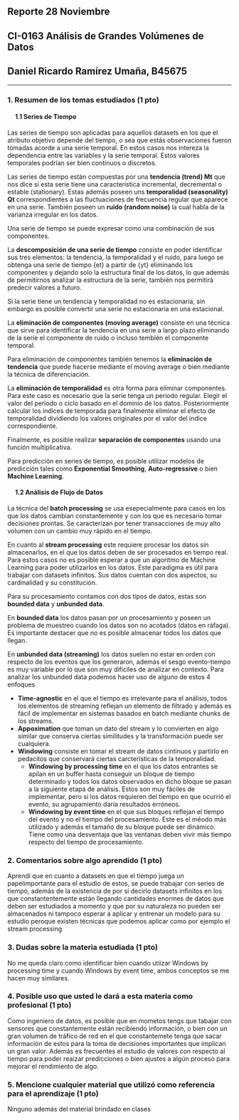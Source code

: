 ## Reporte 28 Noviembre
## CI-0163   Análisis de Grandes Volúmenes de Datos
## Daniel Ricardo Ramírez Umaña, B45675
***
### 1. **Resumen de los temas estudiados (1 pto)**
#### &emsp; 1.1 **Series de Tiempo**
Las series de tiempo son aplicadas para aquellos datasets en los que el atributo objetivo depende del tiempo, o sea que estás observaciones fueron tomadas acorde a una serie temporal. En estos casos nos intereza la dependencia entre las variables y la serie temporal. Estos valores temporales podrían ser bien continuos o discretos.

Las series de tiempo están compuestas por una **tendencia (trend) Mt** que nos dice si esta serie tiene una característica incremental, decremental o estable (stationary). Estas además poseen uns **temporalidad (seasonality) Qt** correspondientes a las fluctuaciones de frecuencia regular que aparece en una serie. También poseen un **ruido (random noise)** la cual habla de la varianza irregular en los datos.

Una serie de tiempo se puede expresar como una combinación de sus componentes.

La **descomposición de una serie de tiempo** consiste en poder identificar sus tres elementos: la tendencia, la temporalidad y el ruido, para luego se obtenga una serie de tiempo {et} a partir de {yt} eliminando los componentes y dejando solo la estructura final de los datos, lo que además de permitirnos analizar la estructura de la serie, también nos permitirá predecir valores a futuro.

Si la serie tiene un tendencia y temporalidad no es estacionaria, sin embargo es posible convertir una serie no estacionaria en una estacional.

La **eliminación de componentes (moving average)** consiste en una técnica que sirve para identificar la tendencia en una serie a largo plazo eliminando de la serie el componente de ruido o incluso tembién el componente temporal.

Para eliminación de componentes también tenemos la **eliminación de tendencia** que puede hacerse mediante el moving average o bien mediante la técnica de diferenciación.

La **eliminación de temporalidad** es otra forma para eliminar componentes. Para este caso es necesario que la serie tenga un periodo regular. Elegir el valor del periodo o ciclo basado en el dominio de los datos. Posteriormente calcular los índices de temporada para finalmente eliminar el efecto de temporalidad dividiendo los valores originales por el valor del índice correspondiente.

Finalmente, es posible realizar **separación de componentes** usando una función multiplicativa.

Para predicción en series de tiempo, es posible utilizar modelos de predicción tales como **Exponential Smoothing**, **Auto-regressive** o bien **Machine Learning**.

#### &emsp; 1.2 **Análisis de Flujo de Datos**
La técnica del **batch processing** se usa esepecialmente para casos en los que los datos cambian constantemente y con los que es necesario tomar decisiones prontas. Se caracterizan por tener transacciones de muy alto volumen con un cambio muy rápido en el tiempo.

En cuanto al **stream processing** este requiere procesar los datos sin almacenarlos, en el que los datos deben de ser procesados en tiempo real. Para estos casos no es posible esperar a que un algoritmo de Machine Learning para poder utilizarlos en los datos. Este paradigma es útil para trabajar con datasets infinitos. Sus datos cuentan con dos aspectos, su cardinalidad y su constitución.

Para su procesamiento contamos con dos tipos de datos, estas son **bounded data** y **unbunded data**.

En **bounded data** los datos pasan por un procesamiento y poseen un problema de muestreo cuando los datos son no acotados (datos en ráfaga). Es importante destacer que no es posible almacenar todos los datos que llegan.

En **unbunded data (streaming)** los datos suelen no estar en orden con respecto de los eventos que los generaron, además el sesgo evento-tiempo es muy variable por lo que son muy difíciles de analizar en contexto. Para analizar los unbunded data podemos hacer uso de alguno de estos 4 enfoques
* **Time-agnostic** en el que el tiempo es irrelevante para el análisis, todos los elementos de streaming reflejan un elemento de filtrado y además es fácil de implementar en sistemas basados en batch mediante chunks de los streams.
* **Appoximation** que toman un dato del stream y lo convierten en algo similar que conserva ciertas similitudes y la transformación puede ser cualquiera.
* **Windowing** consiste en tomar el stream de datos cintinuos y partirlo en pedacitos que conservará ciertas carcterísticas de la temporalidad.
    * **Windowing by processing time** en el que los datos entrantes se apilan en un buffer hasta conseguir un bloque de tiempo determinado y todos los datos observados en dicho bloque se pasan a la siguiente etapa de análisis. Estos son muy fáciles de implementar, pero si los datos requieren del tiempo en que ocurrió el evento, su agrupamiento daría resultados erróneos.
    * **Windowing by event time** en el que sus bloques reflejan el tiempo del evento y no el tiempo del procesamiento. Este es el méodo más utilizado y además el tamaño de su bloque puede ser dinámico. Tiene como una desventaja que las ventanas deben vivir más tiempo respecto del tiempo de procesamiento.

### **2. Comentarios sobre algo aprendido (1 pto)**
Aprendí que en cuanto a datasets en que el tiempo juega un papelimportante para el estudio de estos, se puede trabajar con series de tiempo, además de la existencia de por sí decirlo datasets infinitos en los que constantentemente están llegando cantidades enormes de datos que deben ser estudiados a momento y que por su naturaleza no pueden ser almacenados ni tampoco esperar a aplicar y entrenar un modelo para su estudio peroque existen técnicas que podemos aplicar como por ejemplo el stream processing

### **3. Dudas sobre la materia estudiada (1 pto)**
No me queda claro como identificar bien cuando utiizar Windows by processing time y cuando Windows by event time, ambos conceptos se me hacen muy similares.

### **4. Posible uso que usted le dará a esta materia como profesional (1 pto)**
Como ingeniero de datos, es posible que en mometos tengs que tabajar con sensores que constantemente están recibiendo información, o bien con un gran volumen de tráfico de red en el que constantemete tenga que sacar información de estos para la toma de decisiones importantes que implican un gran valor. Además es frecuentes el estudio de valores con respecto al tiempo para poder reaizar predicciones o bien ajustes a algún proceso para mejorar el rendimiento de algo.

### **5. Mencione cualquier material que utilizó como referencia para el aprendizaje (1 pto)**
Ninguno además del material brindado en clases
